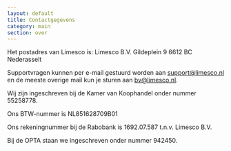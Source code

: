 ```yaml
---
layout: default
title: Contactgegevens
category: main
section: over
---
```

Het postadres van Limesco is:
    Limesco B.V. 
    Gildeplein 9
    6612 BC Nederasselt

Supportvragen kunnen per e-mail gestuurd worden aan support@limesco.nl en de meeste overige mail kun je sturen aan bv@limesco.nl.

Wij zijn ingeschreven bij de Kamer van Koophandel onder nummer 55258778.

Ons BTW-nummer is NL851628709B01

Ons rekeningnummer bij de Rabobank is 1692.07.587 t.n.v. Limesco B.V.

Bij de OPTA staan we ingeschreven onder nummer 942450.
